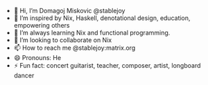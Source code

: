 - 👋 Hi, I’m Domagoj Miskovic @stablejoy
- 👀 I’m inspired by Nix, Haskell, denotational design, education, empowering others
- 🌱 I’m always learning Nix and functional programming. 
- 💞️ I’m looking to collaborate on Nix
- 📫 How to reach me @stablejoy:matrix.org
- 😄 Pronouns: He
- ⚡ Fun fact: concert guitarist, teacher, composer, artist, longboard dancer

<!---
stablejoy/stablejoy is a ✨ special ✨ repository because its `README.md` (this file) appears on your GitHub profile.
You can click the Preview link to take a look at your changes.
--->
